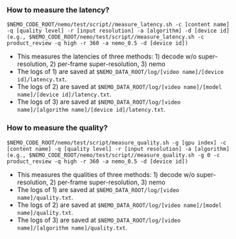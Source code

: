 ### How to measure the latency?
```
$NEMO_CODE_ROOT/nemo/test/script//measure_latency.sh -c [content name] -q [quality level] -r [input resolution] -a [algorithm] -d [device id]
(e.g., $NEMO_CODE_ROOT/nemo/test/script//measure_latency.sh -c product_review -q high -r 360 -a nemo_0.5 -d [device id])
```
* This measures the latencies of three methods: 1) decode w/o super-resolution, 2) per-frame super-resolution, 3) nemo
* The logs of 1) are saved at `$NEMO_DATA_ROOT/log/[video name]/[device id]/latency.txt`.
* The logs of 2) are saved at `$NEMO_DATA_ROOT/log/[video name]/[model name]/[device id]/latency.txt`.
* The logs of 3) are saved at `$NEMO_DATA_ROOT/log/[video name]/[algorithm name]/[device id]/latency.txt`.

### How to measure the quality?
```
$NEMO_CODE_ROOT/nemo/test/script/measure_quality.sh -g [gpu index] -c [content name] -q [quality level] -r [input resolution] -a [algorithm] 
(e.g., $NEMO_CODE_ROOT/nemo/test/script//measure_quality.sh -g 0 -c product_review -q high -r 360 -a nemo_0.5 -d [device id])
```
* This measures the qualities of three methods: 1) decode w/o super-resolution, 2) per-frame super-resolution, 3) nemo
* The logs of 1) are saved at `$NEMO_DATA_ROOT/log/[video name]/quality.txt`.
* The logs of 2) are saved at `$NEMO_DATA_ROOT/log/[video name]/[model name]/quality.txt`.
* The logs of 3) are saved at `$NEMO_DATA_ROOT/log/[video name]/[algorithm name]/quality.txt`.
